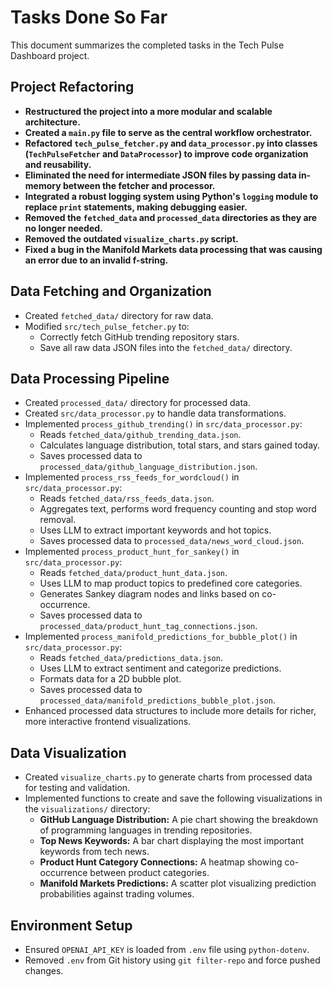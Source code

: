 # Tasks Done So Far

This document summarizes the completed tasks in the Tech Pulse Dashboard project.

## Project Refactoring

- **Restructured the project into a more modular and scalable architecture.**
- **Created a `main.py` file to serve as the central workflow orchestrator.**
- **Refactored `tech_pulse_fetcher.py` and `data_processor.py` into classes (`TechPulseFetcher` and `DataProcessor`) to improve code organization and reusability.**
- **Eliminated the need for intermediate JSON files by passing data in-memory between the fetcher and processor.**
- **Integrated a robust logging system using Python's `logging` module to replace `print` statements, making debugging easier.**
- **Removed the `fetched_data` and `processed_data` directories as they are no longer needed.**
- **Removed the outdated `visualize_charts.py` script.**
- **Fixed a bug in the Manifold Markets data processing that was causing an error due to an invalid f-string.**

## Data Fetching and Organization
- Created `fetched_data/` directory for raw data.
- Modified `src/tech_pulse_fetcher.py` to:
  - Correctly fetch GitHub trending repository stars.
  - Save all raw data JSON files into the `fetched_data/` directory.

## Data Processing Pipeline
- Created `processed_data/` directory for processed data.
- Created `src/data_processor.py` to handle data transformations.
- Implemented `process_github_trending()` in `src/data_processor.py`:
  - Reads `fetched_data/github_trending_data.json`.
  - Calculates language distribution, total stars, and stars gained today.
  - Saves processed data to `processed_data/github_language_distribution.json`.
- Implemented `process_rss_feeds_for_wordcloud()` in `src/data_processor.py`:
  - Reads `fetched_data/rss_feeds_data.json`.
  - Aggregates text, performs word frequency counting and stop word removal.
  - Uses LLM to extract important keywords and hot topics.
  - Saves processed data to `processed_data/news_word_cloud.json`.
- Implemented `process_product_hunt_for_sankey()` in `src/data_processor.py`:
  - Reads `fetched_data/product_hunt_data.json`.
  - Uses LLM to map product topics to predefined core categories.
  - Generates Sankey diagram nodes and links based on co-occurrence.
  - Saves processed data to `processed_data/product_hunt_tag_connections.json`.
- Implemented `process_manifold_predictions_for_bubble_plot()` in `src/data_processor.py`:
  - Reads `fetched_data/predictions_data.json`.
  - Uses LLM to extract sentiment and categorize predictions.
  - Formats data for a 2D bubble plot.
  - Saves processed data to `processed_data/manifold_predictions_bubble_plot.json`.
- Enhanced processed data structures to include more details for richer, more interactive frontend visualizations.

## Data Visualization
- Created `visualize_charts.py` to generate charts from processed data for testing and validation.
- Implemented functions to create and save the following visualizations in the `visualizations/` directory:
  - **GitHub Language Distribution:** A pie chart showing the breakdown of programming languages in trending repositories.
  - **Top News Keywords:** A bar chart displaying the most important keywords from tech news.
  - **Product Hunt Category Connections:** A heatmap showing co-occurrence between product categories.
  - **Manifold Markets Predictions:** A scatter plot visualizing prediction probabilities against trading volumes.

## Environment Setup
- Ensured `OPENAI_API_KEY` is loaded from `.env` file using `python-dotenv`.
- Removed `.env` from Git history using `git filter-repo` and force pushed changes.